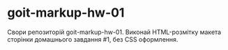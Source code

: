 # goit-markup-hw-01
Свори репозиторій goit-markup-hw-01.
Виконай HTML-розмітку макета сторінки домашнього завдання #1, без CSS оформлення.
